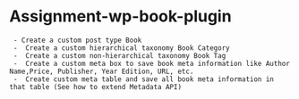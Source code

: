# Assignment-wp-book-plugin
     - Create a custom post type Book
     -  Create a custom hierarchical taxonomy Book Category
     -  Create a custom non-hierarchical taxonomy Book Tag
     -  Create a custom meta box to save book meta information like Author Name,Price, Publisher, Year Edition, URL, etc.
     -  Create custom meta table and save all book meta information in that table (See how to extend Metadata API)
